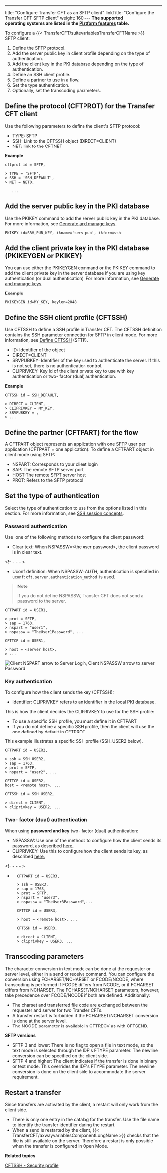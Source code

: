 ---
title: "Configure Transfer CFT as an SFTP client"
linkTitle: "Configure the Transfer CFT SFTP client"
weight: 160
--- ******The supported operating systems are listed in the [Platform features](../../../datasheet) table.******

To configure a {{< TransferCFT/suitevariablesTransferCFTName  >}} SFTP client:

1. Define the SFTP protocol.
1. Add the server public key in client profile depending on the type of authentication.
1. Add the client key in the PKI database depending on the type of authentication.
1. Define an SSH client profile.
1. Define a partner to use in a flow.
1. Set the type authentication.
1. Optionally, set the transcoding parameters.

## Define the protocol (CFTPROT) for the Transfer CFT client

Use the following parameters to define the client's SFTP protocol:

- TYPE: SFTP
- SSH: Link to the CFTSSH object (DIRECT=CLIENT)
- NET: link to the CFTNET 

****Example****

```
cftprot id = SFTP,

> TYPE = 'SFTP',
> SSH = 'SSH_DEFAULT',
> NET = NET0,

   ...
```

## Add the server public key in the PKI database

Use the PKIKEY command to add the server public key in the PKI database. For more information, see [Generate and manage keys](../new_pki_keys_use).

```
PKIKEY id=SRV_PUB_KEY, ikname='serv.pub', ikform=ssh
```

## Add the client private key in the PKI database (PKIKEYGEN or PKIKEY)

You can use either the PKIKEYGEN command or the PKIKEY command to add the client private key in the server database if you are using key authentication (or dual authentication). For more information, see [Generate and manage keys](../new_pki_keys_use).

****Example****

```
PKIKEYGEN id=MY_KEY, keylen=2048
```

## Define the SSH client profile (CFTSSH)

Use CFTSSH to define a SSH profile in Transfer CFT. The CFTSSH definition contains the SSH parameter connection for SFTP in client mode. For more information, see [Define CFTSSH](../../../c_intro_userinterfaces/web_copilot_ui/cftssl/cftssh)
(SFTP).

- ID: Identifier of the object
- DIRECT=CLIENT
- SRVPUBKEY=Identifier of the key used to authenticate the server. If this is not set, there is no authentication control.
- CLIPRIVKEY: Key Id of the client private key to use with key authentication or two- factor (dual) authentication.

****Example****

```
CFTSSH id = SSH_DEFAULT,

> DIRECT = CLIENT,
> CLIPRIVKEY = MY_KEY,
> SRVPUBKEY = ,
> ...

```

## Define the partner (CFTPART) for the flow

A CFTPART object represents an application with one SFTP user per application (CFTPART = one application). To define a CFTPART object in client mode using SFTP:

- NSPART: Corresponds to your client login
- SAP: The remote SFTP server port
- HOST:The remote SFPT server host
- PROT: Refers to the SFTP protocol

## Set the type of authentication

Select the type of authentication to use from the options listed in this section. For more information, see [SSH session concepts](../sftp_keys_concepts).

<span id="Password"></span>

### Password authentication

Use  one of the following methods to configure the client password:

- Clear text: When NSPASSW=&lt;the user password>, the client password is in clear text.

<!- - - - >

- Uconf definition: When NSPASSW=_AUTH_, authentication is specified in `uconf:cft.server.authentication_method `is used.

> **Note**
>
> If you do not define NSPASSW, Transfer CFT does not send a password to the server.

```
CFTPART id = USER1,

> prot = SFTP,
> sap = 1763,
> nspart = "user1",
> nspassw = "TheUser1Password", ...

CFTTCP id = USER1,

> host = <server host>,
> ...

```

![Client NSPART arrow to Server Login, Cient NSPASSW arrow to server Password](/Images/TransferCFT/sftp_client.png)

<span id="Key"></span>

### Key authentication

To configure how the client sends the key (CFTSSH):

- Identifier: CLIPRIVKEY refers to an identifier in the local PKI database.

This is how the client decides the CLIPRIVKEY to use for the SSH profile:

- To use a specific SSH profile, you must define it in CFTPART 
- If you do not define a specific SSH profile, then the client will use the one defined by default in CFTPROT 

This example illustrates a specific SSH profile (SSH_USER2 below).

```
CFTPART id = USER2,

> ssh = SSH_USER2,
> sap = 1763,
> prot = SFTP,
> nspart = "user2", ...

CFTTCP id = USER2,
host = <remote host>, ...

CFTSSH id = SSH_USER2,

> direct = CLIENT,
> cliprivkey = USER2, ...

```

### Two- factor (dual) authentication

When using **password and key** two- factor (dual) authentication:

- NSPASSW: Use one of the methods to configure how the client sends its password, as described [here.](#Password)
- CLIPRIVKEY: Use this to configure how the client sends its key, as described [here.](#Key)

<!- - - - >

- ```
    CFTPART id = USER3,

    > ssh = USER3,
    > sap = 1763,
    > prot = SFTP,
    > nspart = "user3",
    > nspassw = "TheUser3Password",...

    CFTTCP id = USER3,

    > host = <remote host>, ...

    CFTSSH id = USER3,

    > direct = CLIENT,
    > cliprivkey = USER3, ...

    ```

<span id="Transcod"></span>

## Transcoding parameters

The character conversion in text mode can be done at the requester or server level, either in a send or receive command. You can configure the conversion using FCHARSET/NCHARSET or FCODE/NCODE, where transcoding is performed if FCODE differs from NCODE, or if FCHARSET differs from NCHARSET. The FCHARSET/NCHARSET parameters, however, take precedence over FCODE/NCODE if both are defined. Additionally:

- The charset and transferred file code are exchanged between the requester and server for two Transfer CFTs.
- A transfer restart is forbidden if the FCHARSET/NCHARSET conversion is done at the server level.
- The NCODE parameter is available in CFTRECV as with CFTSEND.

****SFTP versions****

- SFTP 3 and lower: There is no flag to open a file in text mode, so the text mode is selected through the IDF's FTYPE parameter. The newline conversion can be specified on the client side.
- SFTP 4 and higher: The client indicates if the transfer is done in binary or text mode. This overrides the IDF's FTYPE parameter. The newline conversion is done on the client side to accommodate the server requirement.

## Restart a transfer

Since transfers are activated by the client, a restart will only work from the client side.

- There is only one entry in the catalog for the transfer. Use the file name to identify the transfer identifier during the restart.
- When a send is restarted by the client, {{< TransferCFT/axwayvariablesComponentLongName >}} checks that the file is still available on the server. Therefore a restart is only possible when the transfer is configured in Open Mode.

****Related topics****

[CFTSSH - Security profile](../../../c_intro_userinterfaces/web_copilot_ui/cftssl/cftssh)
